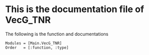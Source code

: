 # This is the documentation file of VecG_TNR

The following is the function and documentations


```@autodocs
Modules = [Main.VecG_TNR]
Order   = [:function, :type]
```